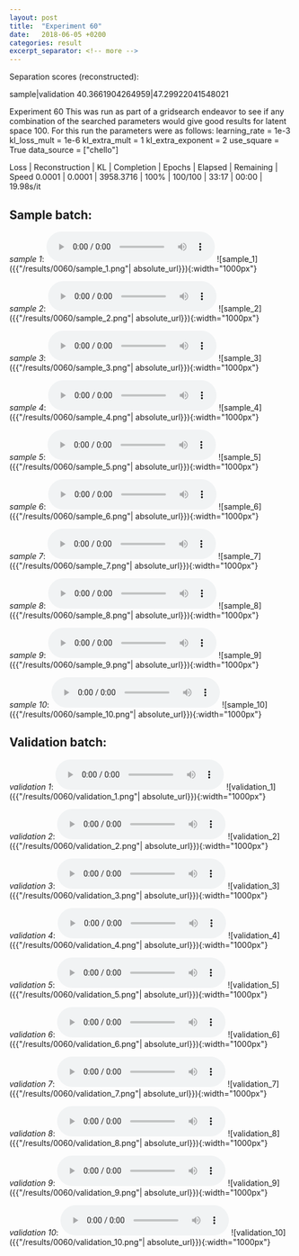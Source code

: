 ```yaml
---
layout: post
title:  "Experiment 60"
date:   2018-06-05 +0200
categories: result
excerpt_separator: <!-- more -->
---
```

Separation scores (reconstructed):

sample|validation
40.3661904264959|47.29922041548021<!-- more -->

Experiment 60
This was run as part of a gridsearch endeavor to see if any combination of the searched parameters would give good results for latent space 100.
For this run the parameters were as follows:
learning_rate = 1e-3
kl_loss_mult = 1e-6
kl_extra_mult = 1
kl_extra_exponent = 2
use_square = True
data_source = ["chello"]

Loss | Reconstruction | KL | Completion | Epochs | Elapsed | Remaining | Speed
0.0001 | 0.0001 | 3958.3716 | 100% | 100/100 | 33:17 | 00:00 | 19.98s/it

## **Sample batch**:
_sample 1_:
<audio src="/ResultsOverview/results/0060/sample_1.wav" controls preload></audio>
![sample_1]({{"/results/0060/sample_1.png"| absolute_url}}){:width="1000px"}

_sample 2_:
<audio src="/ResultsOverview/results/0060/sample_2.wav" controls preload></audio>
![sample_2]({{"/results/0060/sample_2.png"| absolute_url}}){:width="1000px"}

_sample 3_:
<audio src="/ResultsOverview/results/0060/sample_3.wav" controls preload></audio>
![sample_3]({{"/results/0060/sample_3.png"| absolute_url}}){:width="1000px"}

_sample 4_:
<audio src="/ResultsOverview/results/0060/sample_4.wav" controls preload></audio>
![sample_4]({{"/results/0060/sample_4.png"| absolute_url}}){:width="1000px"}

_sample 5_:
<audio src="/ResultsOverview/results/0060/sample_5.wav" controls preload></audio>
![sample_5]({{"/results/0060/sample_5.png"| absolute_url}}){:width="1000px"}

_sample 6_:
<audio src="/ResultsOverview/results/0060/sample_6.wav" controls preload></audio>
![sample_6]({{"/results/0060/sample_6.png"| absolute_url}}){:width="1000px"}

_sample 7_:
<audio src="/ResultsOverview/results/0060/sample_7.wav" controls preload></audio>
![sample_7]({{"/results/0060/sample_7.png"| absolute_url}}){:width="1000px"}

_sample 8_:
<audio src="/ResultsOverview/results/0060/sample_8.wav" controls preload></audio>
![sample_8]({{"/results/0060/sample_8.png"| absolute_url}}){:width="1000px"}

_sample 9_:
<audio src="/ResultsOverview/results/0060/sample_9.wav" controls preload></audio>
![sample_9]({{"/results/0060/sample_9.png"| absolute_url}}){:width="1000px"}

_sample 10_:
<audio src="/ResultsOverview/results/0060/sample_10.wav" controls preload></audio>
![sample_10]({{"/results/0060/sample_10.png"| absolute_url}}){:width="1000px"}

## **Validation batch**:
_validation 1_:
<audio src="/ResultsOverview/results/0060/validation_1.wav" controls preload></audio>
![validation_1]({{"/results/0060/validation_1.png"| absolute_url}}){:width="1000px"}

_validation 2_:
<audio src="/ResultsOverview/results/0060/validation_2.wav" controls preload></audio>
![validation_2]({{"/results/0060/validation_2.png"| absolute_url}}){:width="1000px"}

_validation 3_:
<audio src="/ResultsOverview/results/0060/validation_3.wav" controls preload></audio>
![validation_3]({{"/results/0060/validation_3.png"| absolute_url}}){:width="1000px"}

_validation 4_:
<audio src="/ResultsOverview/results/0060/validation_4.wav" controls preload></audio>
![validation_4]({{"/results/0060/validation_4.png"| absolute_url}}){:width="1000px"}

_validation 5_:
<audio src="/ResultsOverview/results/0060/validation_5.wav" controls preload></audio>
![validation_5]({{"/results/0060/validation_5.png"| absolute_url}}){:width="1000px"}

_validation 6_:
<audio src="/ResultsOverview/results/0060/validation_6.wav" controls preload></audio>
![validation_6]({{"/results/0060/validation_6.png"| absolute_url}}){:width="1000px"}

_validation 7_:
<audio src="/ResultsOverview/results/0060/validation_7.wav" controls preload></audio>
![validation_7]({{"/results/0060/validation_7.png"| absolute_url}}){:width="1000px"}

_validation 8_:
<audio src="/ResultsOverview/results/0060/validation_8.wav" controls preload></audio>
![validation_8]({{"/results/0060/validation_8.png"| absolute_url}}){:width="1000px"}

_validation 9_:
<audio src="/ResultsOverview/results/0060/validation_9.wav" controls preload></audio>
![validation_9]({{"/results/0060/validation_9.png"| absolute_url}}){:width="1000px"}

_validation 10_:
<audio src="/ResultsOverview/results/0060/validation_10.wav" controls preload></audio>
![validation_10]({{"/results/0060/validation_10.png"| absolute_url}}){:width="1000px"}
